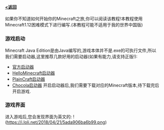 #### [<返回](https://github.com/Hailaycraft/Minecraft-Learning-note/README.md)

如果你不知道如何开始你的Minecraft之旅,你可以阅读该教程!本教程使用Minecraft1.12困难模式下进行编写.(本教程可能不适用于我的世界中国版)

### 游戏启动
Minecraft Java Edition是由Java编写的,游戏本体并不是.exe的可执行文件,所以我们需要启动器,这里推荐几款好用的启动器(如果有能力,请支持正版!):
- [官方启动器](https://minecraft.net/zh-hans/store/minecraft/?ref=fm)
- [HelloMinecraft启动器](http://www.mcbbs.net/thread-142335-1-1.html)
- [PlainCraft启动器](http://www.mcbbs.net/thread-627838-1-1.html)
- [Chocola启动器](http://www.mcbbs.net/thread-719579-1-1.html)
开启启动器后,我们需要下载对应的Minecraft版本,待下载完后开启游戏.

### 游戏界面
进入游戏后,您会发现界面为英文的:
!(https://i.loli.net/2018/04/21/5ada906ba6b99.png)
